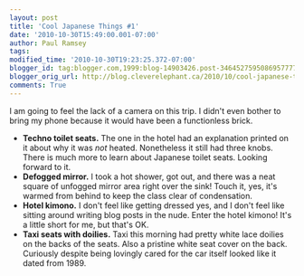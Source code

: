 ```yaml
---
layout: post
title: 'Cool Japanese Things #1'
date: '2010-10-30T15:49:00.001-07:00'
author: Paul Ramsey
tags: 
modified_time: '2010-10-30T19:23:25.372-07:00'
blogger_id: tag:blogger.com,1999:blog-14903426.post-3464527595086957777
blogger_orig_url: http://blog.cleverelephant.ca/2010/10/cool-japanese-things-1.html
comments: True
---
```


I am going to feel the lack of a camera on this trip. I didn't even bother to bring my phone because it would have been a functionless brick.

* **Techno toilet seats.** The one in the hotel had an explanation printed on it about why it was *not* heated. Nonetheless it still had three knobs. There is much more to learn about Japanese toilet seats. Looking forward to it.
* **Defogged mirror.** I took a hot shower, got out, and there was a neat square of unfogged mirror area right over the sink! Touch it, yes, it's warmed from behind to keep the class clear of condensation.
* **Hotel kimono.** I don't feel like getting dressed yes, and I don't feel like sitting around writing blog posts in the nude. Enter the hotel kimono! It's a little short for me, but that's OK.
* **Taxi seats with doilies.** Taxi this morning had pretty white lace doilies on the backs of the seats. Also a pristine white seat cover on the back. Curiously despite being lovingly cared for the car itself looked like it dated from 1989.

